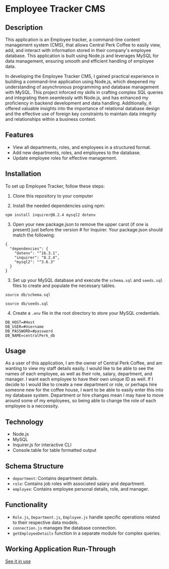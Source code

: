 # Employee Tracker CMS

## Description

This application is an Employee tracker, a command-line content management system (CMS), that allows Central Perk Coffee to easily view, add, and interact with information stored in their company's employee database. This application is built using Node.js and leverages MySQL for data management, ensuring smooth and efficient handling of employee data.

In developing the Employee Tracker CMS, I gained practical experience in building a command-line application using Node.js, which deepened my understanding of asynchronous programming and database management with MySQL. This project inforced my skills in crafting complex SQL queries and integrating them seamlessly with Node.js, and has enhanced my proficiency in backend development and data handling. Additionally, it offered valuable insights into the importance of relational database design and the effective use of foreign key constraints to maintain data integrity and relationships within a business context.

## Features

- View all departments, roles, and employees in a structured format.
- Add new departments, roles, and employees to the database.
- Update employee roles for effective management.

## Installation

To set up Employee Tracker, follow these steps:

1. Clone this repository to your computer

2. Install the needed dependencies using npm: 
```
npm install inquirer@8.2.4 mysql2 dotenv
```

3. Open your new package.json to remove the upper carot (if one is present) just before the version # for Inquirer. Your package.json should match the following: 
```
{
  "dependencies": {
    "dotenv": "^16.3.1",
    "inquirer": "8.2.4",
    "mysql2": "^3.6.3"
  }
}

```

3. Set up your MySQL database and execute the `schema.sql` and `seeds.sql` files to create and populate the necessary tables.
```
source db/schema.sql
```

```
source db/seeds.sql
```
4. Create a `.env` file in the root directory to store your MySQL credentials.

```
DB_HOST=#Host
DB_USER=#Username
DB_PASSWORD=#password
DB_NAME=centralPerk_db
```

## Usage

As a user of this application, I am the owner of Central Perk Coffee, and am wanting to view my staff details easily. I would like to be able to see the names of each employee, as well as their role, salary, department, and manager. I want each employee to have their own unique ID as well. If I decide to I would like to create a new department or role, or perhaps hire someone new for the coffee house, I want to be able to easily enter this into my database system. Department or hire changes mean I may have to move around some of my employees, so being able to change the role of each employee is a neccessity. 

## Technology

- Node.js
- MySQL
- Inquirer.js for interactive CLI
- Console.table for table formatted output

## Schema Structure

- `department`: Contains department details.
- `role`: Contains job roles with associated salary and department.
- `employee`: Contains employee personal details, role, and manager.

## Functionality

- `Role.js`, `Department.js`, `Employee.js` handle specific operations related to their respective data models.
- `connection.js` manages the database connection.
- `getEmployeeDetails` function in a separate module for complex queries.


## Working Application Run-Through

[See it in use](https://drive.google.com/file/d/1TyL9_3SIIzDvYhBDJZXM4wX7rvVGniAv/view)